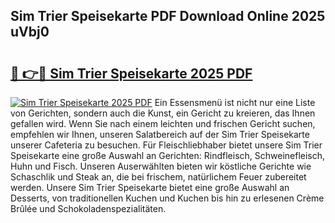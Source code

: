 ## Sim Trier Speisekarte PDF Download Online 2025 uVbj0

# <h2><a href="http://gcahg1.nevu.top/?p=Sim+Trier+Speisekarte">🔗 👉🔴 Sim Trier Speisekarte 2025 PDF</a></h2>

[![Sim Trier Speisekarte 2025 PDF](https://i.imgur.com/dBaPXMq.png)](http://gcahg1.nevu.top/?p=Sim+Trier+Speisekarte)
Ein Essensmenü ist nicht nur eine Liste von Gerichten, sondern auch die Kunst, ein Gericht zu kreieren, das Ihnen gefallen wird. Wenn Sie nach einem leichten und frischen Gericht suchen, empfehlen wir Ihnen, unseren Salatbereich auf der Sim Trier Speisekarte unserer Cafeteria zu besuchen. Für Fleischliebhaber bietet unsere Sim Trier Speisekarte eine große Auswahl an Gerichten: Rindfleisch, Schweinefleisch, Huhn und Fisch. Unseren Auserwählten bieten wir köstliche Gerichte wie Schaschlik und Steak an, die bei frischem, natürlichem Feuer zubereitet werden. Unsere Sim Trier Speisekarte bietet eine große Auswahl an Desserts, von traditionellen Kuchen und Kuchen bis hin zu erlesenen Crème Brûlée und Schokoladenspezialitäten.
